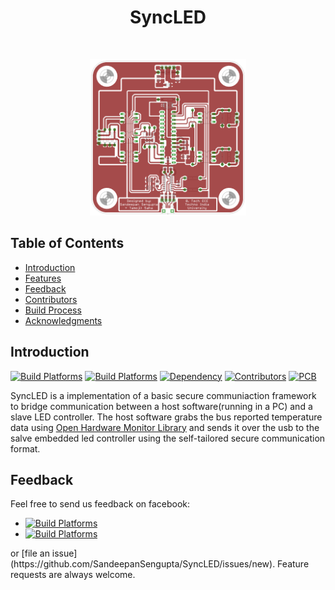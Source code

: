 <h1 align="center"> SyncLED </h1> <br>
<p align="center">
<img alt="SyncLED Board Layout" title="SyncLED Board Layout" src="https://github.com/SandeepanSengupta/SyncLED/blob/master/Demos/brd.png" width="250">
</p>

## Table of Contents

- [Introduction](#introduction)
- [Features](#features)
- [Feedback](#feedback)
- [Contributors](#contributors)
- [Build Process](#build-process)
- [Acknowledgments](#acknowledgments)


## Introduction
[![Build Platforms](https://img.shields.io/badge/build_platform-visual_studio-865FC5.svg)](https://www.visualstudio.com/vs/)
[![Build Platforms](https://img.shields.io/badge/build_platform-arduino-10A2AE.svg)](https://www.arduino.cc)
[![Dependency](https://img.shields.io/badge/dependency-open_hardware_monitor-4EC820.svg)](https://github.com/openhardwaremonitor/openhardwaremonitor)
[![Contributors](https://img.shields.io/badge/all_contributors-2-yellow.svg)](#contributors)
[![PCB](https://img.shields.io/badge/PCB_design-EagleCAD-EE8822.svg)](https://www.autodesk.com/products/eagle/overview)

SyncLED is a implementation of a basic secure communiaction framework to bridge communication between a host software(running in a PC) and a slave LED controller. The host software grabs the bus reported temperature data using [Open Hardware Monitor Library](https://github.com/SandeepanSengupta/SyncLED/blob/master/Sources/Application/Bridge/New/OpenHardwareMonitorLib.dll) and sends it over the usb to the salve embedded led controller using the self-tailored secure communication format.


## Feedback
Feel free to send us feedback on facebook:
 - [![Build Platforms](https://img.shields.io/badge/id-Tamojit-54C7EC.svg?style=for-the-badge)](https://www.facebook.com/saha.tamojit/)
 - [![Build Platforms](https://img.shields.io/badge/id-Sandeepan-54C7EC.svg?style=for-the-badge)](https://www.facebook.com/sengupta.sandeepan/)
<p> 
or [file an issue](https://github.com/SandeepanSengupta/SyncLED/issues/new). Feature requests are always welcome.</p>




